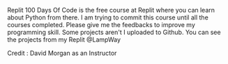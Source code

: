 Replit 100 Days Of Code is the free course at Replit where you can learn about Python from there. I am trying to commit this course until all the courses completed.
Please give me the feedbacks to improve my programming skill.
Some projects aren't I uploaded to Github. You can see the projects from my Replit @LampWay

Credit :
David Morgan as an Instructor
